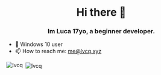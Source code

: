 <h1 align="center">Hi there 👋</h1>
<h3 align="center">Im Luca 17yo, a beginner developer.</h3>

- :penguin: Windows 10 user
- 📫 How to reach me: [me@lvcq.xyz](mailto:me@lvcq.xyz)
<!-- - Here a my <a rel="me" href="https://www.lvcq.xyz">Contact options</a> -->

<p><img align="left" src="https://github-readme-stats.vercel.app/api/top-langs/?username=lvcq01&layout=compact&hide_border=true&theme=dark" alt="lvcq" /></p>
<p>&nbsp;<img align="center" src="https://github-readme-stats.vercel.app/api?username=lvcq01&show_icons=true&hide_border=true&theme=dark" alt="lvcq" /></p>
